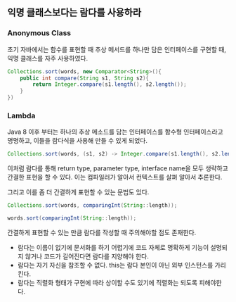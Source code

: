## 익명 클래스보다는 람다를 사용하라  

### Anonymous Class

초기 자바에서는 함수를 표현할 때 추상 메서드를 하나만 담은 인터페이스를 구현할 때, 익명 클래스를 자주 사용하였다.

``` java
Collections.sort(words, new Comparator<String>(){
	public int compare(String s1, String s2){
		return Integer.compare(s1.length(), s2.length());
	}
})
```

### Lambda  

Java 8 이후 부터는 하나의 추상 메소드를 담는 인터페이스를 함수형 인터페이스라고 명명하고, 
이들을 람다식을 사용해 만들 수 있게 되었다.  

``` java
Collections.sort(words, (s1, s2) -> Integer.compare(s1.length(), s2.length()));
```

이처럼 람다를 통해 return type, parameter type, interface name을 모두 생략하고 간결한 표현을 할 수 있다. 이는 컴파일러가 알아서 컨텍스트를 살펴 알아서 추론한다. 

그리고 이를 좀 더 간결하게 표현할 수 있는 문법도 있다.

``` java
Collections.sort(words, comparingInt(String::length));
```

``` java
words.sort(comparingInt(String::length));
```

간결하게 표현할 수 있는 만큼 람다를 작성할 때 주의해야할 점도 존재한다. 
- 람다는 이름이 없기에 문서화를 하기 어렵기에 코드 자체로 명확하게 기능이 설명되지 않거나 코드가 길어진다면 람다를 지양해야 한다.
- 람다는 자기 자신을 참조할 수 없다. this는 람다 본인이 아닌 외부 인스턴스를 가리킨다.
- 람다는 직렬화 형태가 구현에 따라 상이할 수도 있기에 직렬화는 되도록 피해야한다.